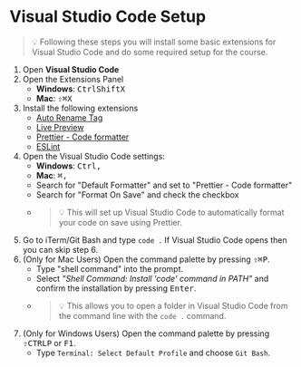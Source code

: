 # Visual Studio Code Setup

> 💡 Following these steps you will install some basic extensions for Visual Studio Code and do some required setup for the course.

1. Open **Visual Studio Code**
2. Open the Extensions Panel
   - **Windows**: <kbd>Ctrl</kbd><kbd>Shift</kbd><kbd>X</kbd>
   - **Mac**: <kbd>⇧</kbd><kbd>⌘</kbd><kbd>X</kbd>
3. Install the following extensions
   - [Auto Rename Tag](https://marketplace.visualstudio.com/items?itemName=formulahendry.auto-rename-tag)
   - [Live Preview](https://marketplace.visualstudio.com/items?itemName=ms-vscode.live-server)
   - [Prettier - Code formatter](https://marketplace.visualstudio.com/items?itemName=esbenp.prettier-vscode)
   - [ESLint](https://marketplace.visualstudio.com/items?itemName=dbaeumer.vscode-eslint)
4. Open the Visual Studio Code settings:
   - **Windows**: <kbd>Ctrl</kbd><kbd>,</kbd>
   - **Mac**: <kbd>⌘</kbd><kbd>,</kbd>
   - Search for "Default Formatter" and set to "Prettier - Code formatter"
   - Search for "Format On Save" and check the checkbox
   - > 💡 This will set up Visual Studio Code to automatically format your code on save using Prettier.
5. Go to iTerm/Git Bash and type `code .` If Visual Studio Code opens then you can skip step 6.
6. (Only for Mac Users) Open the command palette by pressing <kbd>⇧</kbd><kbd>⌘</kbd><kbd>P</kbd>.
   - Type "shell command" into the prompt.
   - Select _"Shell Command: Install 'code' command in PATH"_ and confirm the installation by pressing <kbd>Enter</kbd>.
   - > 💡 This allows you to open a folder in Visual Studio Code from the command line with the `code .` command.
7. (Only for Windows Users) Open the command palette by pressing <kbd>⇧</kbd><kbd>CTRL</kbd><kbd>P</kbd> or <kbd>F1</kbd>.
   - Type `Terminal: Select Default Profile` and choose `Git Bash`.
